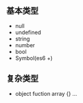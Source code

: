 ## 基本类型
- null 
- undefined
- string
- number 
- bool
- Symbol(es6 +)

## 复杂类型
- object
    fuction array {} ... 
